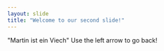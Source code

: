 ```yaml
---
layout: slide
title: "Welcome to our second slide!"
---
```

"Martin ist ein Viech"
Use the left arrow to go back!
